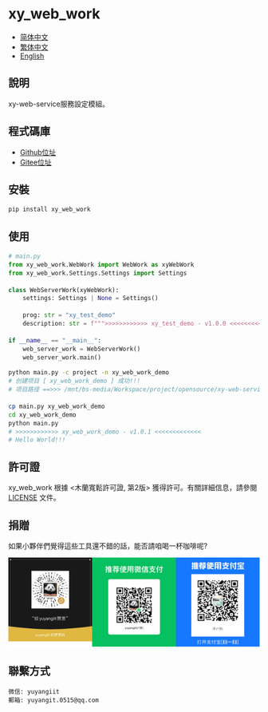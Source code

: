 <!--
 * @Author: 余洋 yuyangit.0515@qq.com
 * @Date: 2024-10-18 13:02:22
 * @LastEditors: 余洋 yuyangit.0515@qq.com
 * @LastEditTime: 2024-10-23 20:51:56
 * @FilePath: /xy_web_work/readme/README_zh_TW.md
 * @Description: 这是默认设置,请设置`customMade`, 打开koroFileHeader查看配置 进行设置: https://github.com/OBKoro1/koro1FileHeader/wiki/%E9%85%8D%E7%BD%AE
-->
# xy_web_work

- [简体中文](README_zh_CN.md)
- [繁体中文](README_zh_TW.md)
- [English](README_en.md)

## 說明

xy-web-service服務設定模組。

## 程式碼庫

- <a href="https://github.com/xy-web-service/xy_web_work.git" target="_blank">Github位址</a>  
- <a href="https://gitee.com/xy-web-service/xy_web_work.git" target="_blank">Gitee位址</a>

## 安裝

```bash
pip install xy_web_work
```

## 使用

```python
# main.py
from xy_web_work.WebWork import WebWork as xyWebWork
from xy_web_work.Settings.Settings import Settings

class WebServerWork(xyWebWork):
    settings: Settings | None = Settings()

    prog: str = "xy_test_demo"
    description: str = f""">>>>>>>>>>>> xy_test_demo - v1.0.0 <<<<<<<<<<<<<"""

if __name__ == "__main__":
    web_server_work = WebServerWork()
    web_server_work.main()
```

```bash
python main.py -c project -n xy_web_work_demo
# 创建项目 [ xy_web_work_demo ] 成功!!!
# 项目路径 ==>>> /mnt/bs-media/Workspace/project/opensource/xy-web-service/xy_web_work/test/xy_web_work_demo

cp main.py xy_web_work_demo
cd xy_web_work_demo
python main.py
# >>>>>>>>>>>> xy_web_work_demo - v1.0.1 <<<<<<<<<<<<<
# Hello World!!!
```

## 許可證
xy_web_work 根據 <木蘭寬鬆許可證, 第2版> 獲得許可。有關詳細信息，請參閱 [LICENSE](../LICENSE) 文件。

## 捐贈

如果小夥伴們覺得這些工具還不錯的話，能否請咱喝一杯咖啡呢?  

![Pay-Total](./Pay-Total.png)

## 聯繫方式

```
微信: yuyangiit
郵箱: yuyangit.0515@qq.com
```